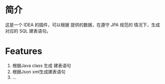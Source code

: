 # 简介
这是一个 IDEA 的插件，可以根据 提供的数据，在遵守 JPA 规范的 情况下，生成对应的 SQL 建表语句。

# Features
1. 根据Java class 生成 建表语句
2. 根据Json xml生成建表语句
3. ...